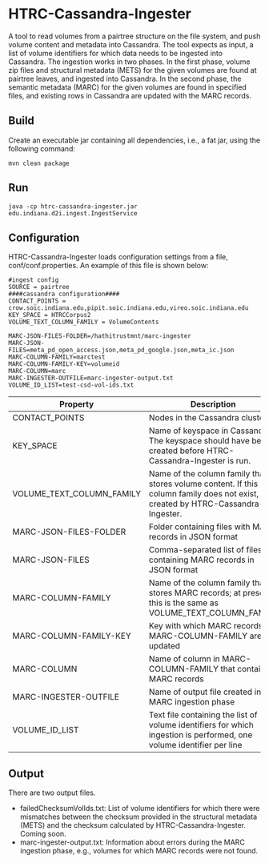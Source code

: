 # HTRC-Cassandra-Ingester

A tool to read volumes from a pairtree structure on the file system, and push
volume content and metadata into Cassandra. The tool expects as input, a list
of volume identifiers for which data needs to be ingested into Cassandra. The
ingestion works in two phases. In the first phase, volume zip files and
structural metadata (METS) for the given volumes are found at pairtree
leaves, and ingested into Cassandra. In the second phase, the semantic
metadata (MARC) for the given volumes are found in specified files, and
existing rows in Cassandra are updated with the MARC records.

## Build

Create an executable jar containing all dependencies, i.e., a fat jar, using
the following command:
```
mvn clean package
```

## Run
```
java -cp htrc-cassandra-ingester.jar edu.indiana.d2i.ingest.IngestService
```

## Configuration

HTRC-Cassandra-Ingester loads configuration settings from a file,
conf/conf.properties. An example of this file is shown below:

```
#ingest config
SOURCE = pairtree
####cassandra configuration####
CONTACT_POINTS = crow.soic.indiana.edu,pipit.soic.indiana.edu,vireo.soic.indiana.edu
KEY_SPACE = HTRCCorpus2
VOLUME_TEXT_COLUMN_FAMILY = VolumeContents

MARC-JSON-FILES-FOLDER=/hathitrustmnt/marc-ingester
MARC-JSON-FILES=meta_pd_open_access.json,meta_pd_google.json,meta_ic.json
MARC-COLUMN-FAMILY=marctest
MARC-COLUMN-FAMILY-KEY=volumeid
MARC-COLUMN=marc
MARC-INGESTER-OUTFILE=marc-ingester-output.txt
VOLUME_ID_LIST=test-csd-vol-ids.txt
```

| Property | Description |
| --- | --- |
| CONTACT_POINTS | Nodes in the Cassandra cluster |
| KEY_SPACE | Name of keyspace in Cassandra. The keyspace should have been created before HTRC-Cassandra-Ingester is run. |
| VOLUME_TEXT_COLUMN_FAMILY | Name of the column family that stores volume content. If this column family does not exist, it is created by HTRC-Cassandra-Ingester. |
| MARC-JSON-FILES-FOLDER | Folder containing files with MARC records in JSON format |
| MARC-JSON-FILES | Comma-separated list of files containing MARC records in JSON format |
| MARC-COLUMN-FAMILY | Name of the column family that stores MARC records; at present, this is the same as VOLUME_TEXT_COLUMN_FAMILY |
| MARC-COLUMN-FAMILY-KEY | Key with which MARC records in MARC-COLUMN-FAMILY are updated |
| MARC-COLUMN | Name of column in MARC-COLUMN-FAMILY that contains MARC records |
| MARC-INGESTER-OUTFILE | Name of output file created in the MARC ingestion phase |
| VOLUME_ID_LIST | Text file containing the list of volume identifiers for which ingestion is performed, one volume identifier per line |

## Output

There are two output files.

- failedChecksumVolIds.txt: List of volume identifiers for which there were mismatches between the checksum provided in the structural metadata (METS) and the checksum calculated by HTRC-Cassandra-Ingester. Coming soon.
- marc-ingester-output.txt: Information about errors during the MARC ingestion phase, e.g., volumes for which MARC records were not found.
